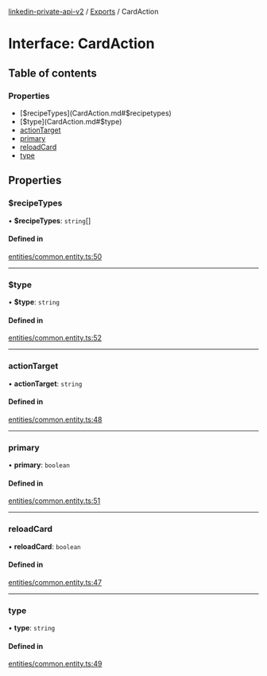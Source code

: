 [linkedin-private-api-v2](../README.md) / [Exports](../modules.md) / CardAction

# Interface: CardAction

## Table of contents

### Properties

- [$recipeTypes](CardAction.md#$recipetypes)
- [$type](CardAction.md#$type)
- [actionTarget](CardAction.md#actiontarget)
- [primary](CardAction.md#primary)
- [reloadCard](CardAction.md#reloadcard)
- [type](CardAction.md#type)

## Properties

### $recipeTypes

• **$recipeTypes**: `string`[]

#### Defined in

[entities/common.entity.ts:50](https://github.com/akash-gupt/linkedin-private-api/blob/db337d2/src/entities/common.entity.ts#L50)

___

### $type

• **$type**: `string`

#### Defined in

[entities/common.entity.ts:52](https://github.com/akash-gupt/linkedin-private-api/blob/db337d2/src/entities/common.entity.ts#L52)

___

### actionTarget

• **actionTarget**: `string`

#### Defined in

[entities/common.entity.ts:48](https://github.com/akash-gupt/linkedin-private-api/blob/db337d2/src/entities/common.entity.ts#L48)

___

### primary

• **primary**: `boolean`

#### Defined in

[entities/common.entity.ts:51](https://github.com/akash-gupt/linkedin-private-api/blob/db337d2/src/entities/common.entity.ts#L51)

___

### reloadCard

• **reloadCard**: `boolean`

#### Defined in

[entities/common.entity.ts:47](https://github.com/akash-gupt/linkedin-private-api/blob/db337d2/src/entities/common.entity.ts#L47)

___

### type

• **type**: `string`

#### Defined in

[entities/common.entity.ts:49](https://github.com/akash-gupt/linkedin-private-api/blob/db337d2/src/entities/common.entity.ts#L49)

